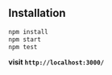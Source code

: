 ## Installation

```Bash
npm install
npm start
npm test 
```

<b>visit `http://localhost:3000/`</b>
